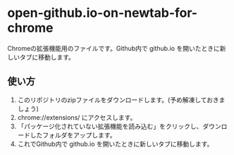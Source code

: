 # open-github.io-on-newtab-for-chrome
Chromeの拡張機能用のファイルです。Github内で github.io を開いたときに新しいタブに移動します。
<h2>使い方</h2>
<ol>
  <li>このリポジトリのzipファイルをダウンロードします。(予め解凍しておきましょう)</li>
  <li>chrome://extensions/ にアクセスします。</li>
  <li>「パッケージ化されていない拡張機能を読み込む」をクリックし、ダウンロードしたフォルダをアップします。</li>
  <li>これでGithub内で github.io を開いたときに新しいタブに移動します。</li>
</ol>
